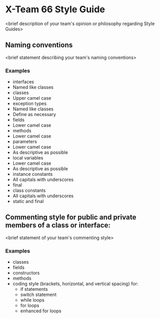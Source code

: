 # X-Team 66 Style Guide

<brief description of your team's opinion or philosophy regarding Style Guides>

## Naming conventions

<brief statement describing your team's naming conventions>

### Examples
* interfaces
 * Named like classes
* classes
 * Upper camel case
* exception types
 * Named like classes
 * Define as necessary
* fields
 * Lower camel case
* methods
 * Lower camel case
* parameters
 * Lower camel case
 * As descriptive as possible
* local variables
 * Lower camel case
 * As descriptive as possible
* instance constants
 * All capitals with underscores
 * final
* class constants
 * All capitals with underscores
 * static and final
## Commenting style for public and private members of a class or interface:

<brief statement of your team's commenting style>

### Examples

* classes
* fields
* constructors
* methods
* coding style (brackets, horizontal, and vertical spacing) for:
  * if statements
  * switch statement
  * while loops
  * for loops
  * enhanced for loops
